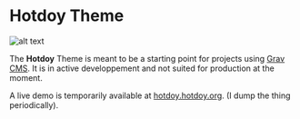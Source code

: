 # Hotdoy Theme

![alt text](https://raw.githubusercontent.com/hotdoy/grav-theme-hotdoy/master/screenshot.jpg)

The **Hotdoy** Theme is meant to be a starting point for projects using [Grav CMS](http://github.com/getgrav/grav).
It is in active developpement and not suited for production at the moment.

A live demo is temporarily available at [hotdoy.hotdoy.org](https://hotdoy.hotdoy.org). (I dump the thing periodically).
